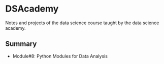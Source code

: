 # DSAcademy
Notes and projects of the data science course taught by the data science academy.

## Summary

- Module#8: Python Modules for Data Analysis
